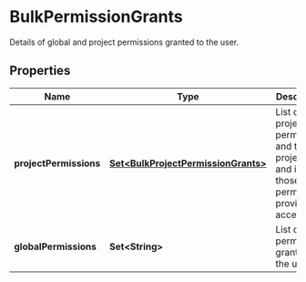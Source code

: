 

# BulkPermissionGrants

Details of global and project permissions granted to the user.

## Properties

| Name | Type | Description | Notes |
|------------ | ------------- | ------------- | -------------|
|**projectPermissions** | [**Set&lt;BulkProjectPermissionGrants&gt;**](BulkProjectPermissionGrants.md) | List of project permissions and the projects and issues those permissions provide access to. |  |
|**globalPermissions** | **Set&lt;String&gt;** | List of permissions granted to the user. |  |



